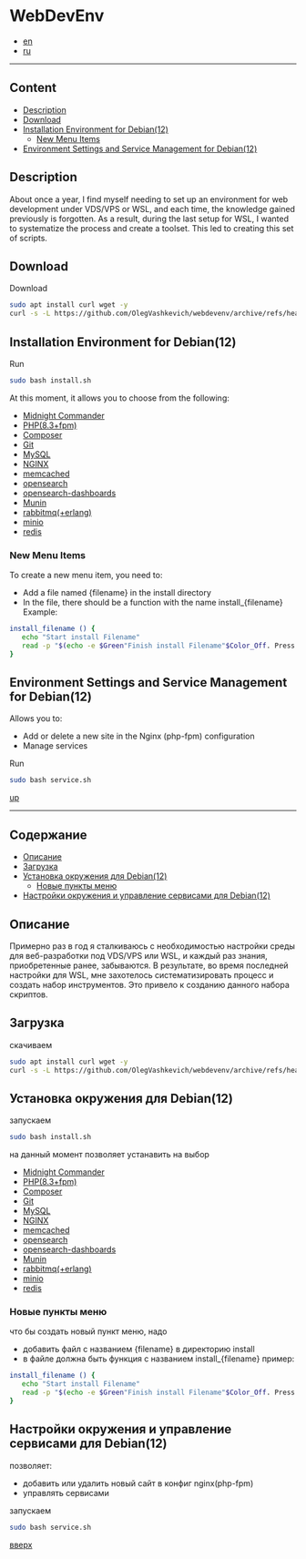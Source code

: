 # WebDevEnv
- [en](#content)
- [ru](#содержание)
---
## Content
- [Description](#description)
- [Download](#download)
- [Installation Environment for Debian(12)](#installation-environment-for-debian12)
    - [New Menu Items](#new-menu-items)
- [Environment Settings and Service Management for Debian(12)](#environment-settings-and-service-management-for-debian12)

## Description

About once a year, I find myself needing to set up an environment for web development under VDS/VPS or WSL, and each time, the knowledge gained previously is forgotten. As a result, during the last setup for WSL, I wanted to systematize the process and create a toolset. This led to creating this set of scripts.

## Download

Download
```bash
sudo apt install curl wget -y
curl -s -L https://github.com/OlegVashkevich/webdevenv/archive/refs/heads/master.tar.gz | tar -xz && mv webdevenv-master webdevenv && cd webdevenv
```

## Installation Environment for Debian(12)

Run
```bash
sudo bash install.sh
```
At this moment, it allows you to choose from the following:

- [Midnight Commander](install/midnightcommander.sh)
- [PHP(8.3+fpm)](install/php.sh)
- [Composer](install/composer.sh)
- [Git](install/git.sh)
- [MySQL](install/mysql.sh)
- [NGINX](install/nginx.sh)
- [memcached](install/memcached.sh)
- [opensearch](install/opensearch.sh)
- [opensearch-dashboards](install/dashboards.sh)
- [Munin](install/munin.sh)
- [rabbitmq(+erlang)](install/rabbitmq.sh)
- [minio](install/minio.sh)
- [redis](install/redis.sh)

### New Menu Items

To create a new menu item, you need to:
 - Add a file named {filename} in the install directory
 - In the file, there should be a function with the name install_{filename}
 Example:
 ```bash
 install_filename () {
    echo "Start install Filename"
    read -p "$(echo -e $Green"Finish install Filename"$Color_Off. Press enter to continue)"
 }
 ```

 ## Environment Settings and Service Management for Debian(12)

Allows you to:
- Add or delete a new site in the Nginx (php-fpm) configuration
- Manage services

Run
```bash
sudo bash service.sh
```

[up](#webdevenv)

---
## Содержание
- [Описание](#описание)
- [Загрузка](#загрузка)
- [Установка окружения для Debian(12)](#установка-окружения-для-debian12)
    - [Новые пункты меню](#установка-окружения-для-debian12)
- [Настройки окружения и управление сервисами для Debian(12)](#настройки-окружения-и-управление-сервисами-для-debian12)
## Описание

Примерно раз в год я сталкиваюсь с необходимостью настройки среды для веб-разработки под VDS/VPS или WSL, и каждый раз знания, приобретенные ранее, забываются. В результате, во время последней настройки для WSL, мне захотелось систематизировать процесс и создать набор инструментов. Это привело к созданию данного набора скриптов.

## Загрузка

скачиваем
```bash
sudo apt install curl wget -y
curl -s -L https://github.com/OlegVashkevich/webdevenv/archive/refs/heads/master.tar.gz | tar -xz && mv webdevenv-master webdevenv && cd webdevenv
```

## Установка окружения для Debian(12)

запускаем
```bash
sudo bash install.sh
```
на данный момент позволяет устанавить на выбор 

- [Midnight Commander](install/midnightcommander.sh)
- [PHP(8.3+fpm)](install/php.sh)
- [Composer](install/composer.sh)
- [Git](install/git.sh)
- [MySQL](install/mysql.sh)
- [NGINX](install/nginx.sh)
- [memcached](install/memcached.sh)
- [opensearch](install/opensearch.sh)
- [opensearch-dashboards](install/dashboards.sh)
- [Munin](install/munin.sh)
- [rabbitmq(+erlang)](install/rabbitmq.sh)
- [minio](install/minio.sh)
- [redis](install/redis.sh)

### Новые пункты меню

что бы создать новый пункт меню, надо
 - добавить файл c названием {filename} в директорию install
 - в файле должна быть функция с названием install_{filename}
 пример:
 ```bash
 install_filename () {
    echo "Start install Filename"
    read -p "$(echo -e $Green"Finish install Filename"$Color_Off. Press enter to continue)"
 }
 ```

 ## Настройки окружения и управление сервисами для Debian(12)

позволяет: 
- добавить или удалить новый сайт в конфиг nginx(php-fpm)
- управлять сервисами

запускаем
```bash
sudo bash service.sh
```
[вверх](#webdevenv)

